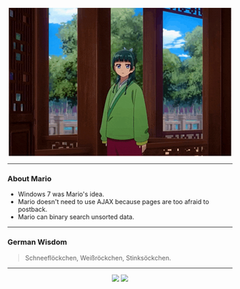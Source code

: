 <p align="center">
  <img src="assets/maomao.gif" />
</p>

---

### About Mario
- Windows 7 was Mario's idea.
- Mario doesn't need to use AJAX because pages are too afraid to postback.
- Mario can binary search unsorted data.

---

### German Wisdom
> Schneeflöckchen, Weißröckchen, Stinksöckchen.

---

<p align="center">
  <a>
    <img height="180em" src="https://github-readme-stats-eight-theta.vercel.app/api?username=Torfkopp&show_icons=true&theme=dark&include_all_commits=true&count_private=true"/>
  </a>
  <a href="https://github.com/Torfkopp?tab=repositories">
    <img height="180em" src="https://github-readme-stats-eight-theta.vercel.app/api/top-langs/?username=torfkopp&layout=compact&theme=dark&langs_count=8&hide=java"/>
  </a>
</p>
